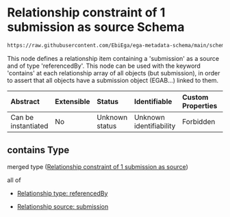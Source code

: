 # Relationship constraint of 1 submission as source Schema

```txt
https://raw.githubusercontent.com/EbiEga/ega-metadata-schema/main/schemas/EGA.sample.json#/properties/sampleRelationships/contains
```

This node defines a relationship item containing a 'submission' as a source and of type 'referencedBy'. This node can be used with the keyword 'contains' at each relationship array of all objects (but submission), in order to assert that all objects have a submission object (EGAB...) linked to them.

| Abstract            | Extensible | Status         | Identifiable            | Custom Properties | Additional Properties | Access Restrictions | Defined In                                                                   |
| :------------------ | :--------- | :------------- | :---------------------- | :---------------- | :-------------------- | :------------------ | :--------------------------------------------------------------------------- |
| Can be instantiated | No         | Unknown status | Unknown identifiability | Forbidden         | Allowed               | none                | [EGA.sample.json\*](../../../schemas/EGA.sample.json "open original schema") |

## contains Type

merged type ([Relationship constraint of 1 submission as source](ega-10-properties-sample-relationships-relationship-constraint-of-1-submission-as-source.md))

all of

*   [Relationship type: referencedBy](ega-4-definitions-relationship-type-referencedby.md "check type definition")

*   [Relationship source: submission](ega-4-definitions-relationship-source-submission.md "check type definition")
